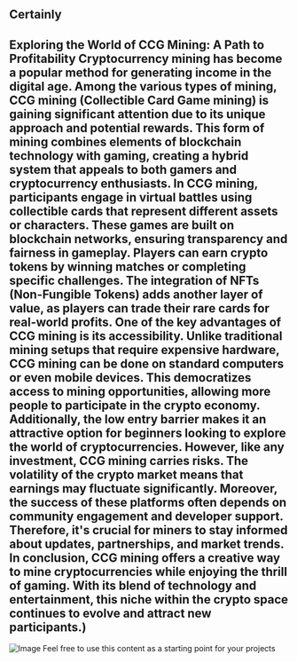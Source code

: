 Certainly
---
**Exploring the World of CCG Mining: A Path to Profitability**
Cryptocurrency mining has become a popular method for generating income in the digital age. Among the various types of mining, **CCG mining** (Collectible Card Game mining) is gaining significant attention due to its unique approach and potential rewards. This form of mining combines elements of blockchain technology with gaming, creating a hybrid system that appeals to both gamers and cryptocurrency enthusiasts.
In CCG mining, participants engage in virtual battles using collectible cards that represent different assets or characters. These games are built on blockchain networks, ensuring transparency and fairness in gameplay. Players can earn **crypto tokens** by winning matches or completing specific challenges. The integration of **NFTs (Non-Fungible Tokens)** adds another layer of value, as players can trade their rare cards for real-world profits.
One of the key advantages of CCG mining is its accessibility. Unlike traditional mining setups that require expensive hardware, CCG mining can be done on standard computers or even mobile devices. This democratizes access to mining opportunities, allowing more people to participate in the crypto economy. Additionally, the **low entry barrier** makes it an attractive option for beginners looking to explore the world of cryptocurrencies.
However, like any investment, CCG mining carries risks. The volatility of the crypto market means that earnings may fluctuate significantly. Moreover, the success of these platforms often depends on community engagement and developer support. Therefore, it's crucial for miners to stay informed about updates, partnerships, and market trends.
In conclusion, CCG mining offers a creative way to mine cryptocurrencies while enjoying the thrill of gaming. With its blend of technology and entertainment, this niche within the crypto space continues to evolve and attract new participants.)
---

![Image](https://github.com/user-attachments/assets/4a25d116-2220-4385-b08e-f287af8fcbc4)
Feel free to use this content as a starting point for your projects
